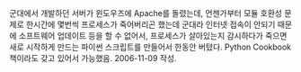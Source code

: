 군대에서 개발하던 서버가 윈도우즈에 Apache를 돌렸는데, 언젠가부터 모듈 호환성 문제로 한시간에 몇번씩 프로세스가 죽어버리곤 했는데 군대라 인터넷 접속이 안되기 때문에 소프트웨어 업데이트 등을 할 수 없어서, 프로세스가 살아있는지 감시하다가 죽으면 새로 시작하게 만드는 파이썬 스크립트를 만들어서 한동안 버텼다. Python Cookbook 책이라도 갖고 있어서 가능했음.
2006-11-09 작성.